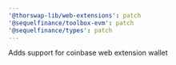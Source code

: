 ```yaml
---
'@thorswap-lib/web-extensions': patch
'@sequelfinance/toolbox-evm': patch
'@sequelfinance/types': patch
---
```


Adds support for coinbase web extension wallet
